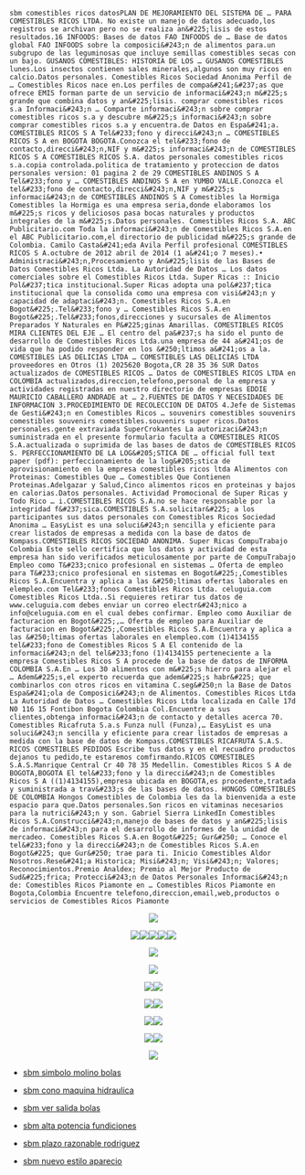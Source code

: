 
```
sbm comestibles ricos datosPLAN DE MEJORAMIENTO DEL SISTEMA DE … PARA COMESTIBLES RICOS LTDA. No existe un manejo de datos adecuado,los registros se archivan pero no se realiza an&#225;lisis de estos resultados.16 INFOODS: Bases de datos FAO INFOODS de … Base de datos global FAO INFOODS sobre la composici&#243;n de alimentos para.un subgrupo de las leguminosas que incluye semillas comestibles secas con un bajo. GUSANOS COMESTIBLES: HISTORIA DE LOS … GUSANOS COMESTIBLES lunes.Los insectos contienen sales minerales,algunos son muy ricos en calcio.Datos personales. Comestibles Ricos Sociedad Anonima Perfil de … Comestibles Ricos nace en.Los perfiles de compa&#241;&#237;as que ofrece EMIS forman parte de un servicio de informaci&#243;n m&#225;s grande que combina datos y an&#225;lisis. comprar comestibles ricos s.a Informaci&#243;n … Comparte informaci&#243;n sobre comprar comestibles ricos s.a y descubre m&#225;s informaci&#243;n sobre comprar comestibles ricos s.a y encuentra.de Datos en Espa&#241;a. COMESTIBLES RICOS S A Tel&#233;fono y direcci&#243;n … COMESTIBLES RICOS S A en BOGOTA BOGOTA.Conozca el tel&#233;fono de contacto,direcci&#243;n,NIF y m&#225;s informaci&#243;n de COMESTIBLES RICOS S A COMESTIBLES RICOS S.A. datos personales comestibles ricos s.a.copia controlada.politica de tratamiento y proteccion de datos personales version: 01 pagina 2 de 29 COMESTIBLES ANDINOS S A Tel&#233;fono y … COMESTIBLES ANDINOS S A en YUMBO VALLE.Conozca el tel&#233;fono de contacto,direcci&#243;n,NIF y m&#225;s informaci&#243;n de COMESTIBLES ANDINOS S A Comestibles la Hormiga Comestibles la Hormiga es una empresa seria,donde elaboramos los m&#225;s ricos y deliciosos pasa bocas naturales y productos integrales de la m&#225;s.Datos personales. Comestibles Ricos S.A. ABC Publicitario.com Toda la informaci&#243;n de Comestibles Ricos S.A.en el ABC Publicitario.com,el directorio de publicidad m&#225;s grande de Colombia. Camilo Casta&#241;eda Avila Perfil profesional COMESTIBLES RICOS S A.octubre de 2012 abril de 2014 (1 a&#241;o 7 meses).• Administraci&#243;n,Procesamiento y An&#225;lisis de las Bases de Datos Comestibles Ricos Ltda. La Autoridad de Datos … Los datos comerciales sobre el Comestibles Ricos Ltda. Super Ricas :: Inicio Pol&#237;tica institucional.Super Ricas adopta una pol&#237;tica institucional que la consolida como una empresa con visi&#243;n y capacidad de adaptaci&#243;n. Comestibles Ricos S.A.en Bogot&#225;.Tel&#233;fono y … Comestibles Ricos S.A.en Bogot&#225;.Tel&#233;fonos,direcciones y sucursales de Alimentos Preparados Y Naturales en P&#225;ginas Amarillas. COMESTIBLES RICOS MIRA CLIENTES DEL EJE … El centro del pa&#237;s ha sido el punto de desarrollo de Comestibles Ricos Ltda.una empresa de 44 a&#241;os de vida que ha podido responder en los &#250;ltimos a&#241;os a la. COMESTIBLES LAS DELICIAS LTDA … COMESTIBLES LAS DELICIAS LTDA proveedores en Otros (1) 2025620 Bogota,CR 28 35 36 SUR Datos actualizados de COMESTIBLES RICOS … Datos de COMESTIBLES RICOS LTDA en COLOMBIA actualizados,direccion,telefono,personal de la empresa y actividades registradas en nuestro directorio de empresas EDDIE MAURICIO CABALLERO ANDRADE at … 2.FUENTES DE DATOS Y NECESIDADES DE INFORMACION 3.PROCEDIMIENTO DE RECOLECCION DE DATOS 4.Jefe de Sistemas de Gesti&#243;n en Comestibles Ricos … souvenirs comestibles souvenirs comestibles souvenirs comestibles.souvenirs super ricos.Datos personales.gente extraviada SuperCrokantes La autorizaci&#243;n suministrada en el presente formulario faculta a COMESTIBLES RICOS S.A.actualizada o suprimida de las bases de datos de COMESTIBLES RICOS S. PERFECCIONAMIENTO DE LA LOG&#205;STICA DE … official full text paper (pdf): perfeccionamiento de la log&#205;stica de aprovisionamiento en la empresa comestibles ricos ltda Alimentos con Proteinas: Comestibles Que … Comestibles Que Contienen Proteinas.Adelgazar y Salud,Cinco alimentos ricos en proteinas y bajos en calorias.Datos personales. Actividad Promocional de Super Ricas y Todo Rico … i.COMESTIBLES RICOS S.A.no se hace responsable por la integridad f&#237;sica.COMESTIBLES S.A.solicitar&#225; a los participantes sus datos personales con Comestibles Ricos Sociedad Anonima … EasyList es una soluci&#243;n sencilla y eficiente para crear listados de empresas a medida con la base de datos de Kompass.COMESTIBLES RICOS SOCIEDAD ANONIMA. Super Ricas CompuTrabajo Colombia Este sello certifica que los datos y actividad de esta empresa han sido verificados meticulosamente por parte de CompuTrabajo Empleo como T&#233;cnico profesional en sistemas … Oferta de empleo para T&#233;cnico profesional en sistemas en Bogot&#225;,Comestibles Ricos S.A.Encuentra y aplica a las &#250;ltimas ofertas laborales en elempleo.com Tel&#233;fonos Comestibles Ricos Ltda. celuguia.com Comestibles Ricos Ltda..Si requieres retirar tus datos de www.celuguia.com debes enviar un correo electr&#243;nico a info@celuguia.com en el cual debes confirmar. Empleo como Auxiliar de facturacion en Bogot&#225;,… Oferta de empleo para Auxiliar de facturacion en Bogot&#225;,Comestibles Ricos S.A.Encuentra y aplica a las &#250;ltimas ofertas laborales en elempleo.com (1)4134155 tel&#233;fono de Comestibles Ricos S A El contenido de la informaci&#243;n del tel&#233;fono (1)4134155 perteneciente a la empresa Comestibles Ricos S A procede de la base de datos de INFORMA COLOMBIA S.A.En … Los 30 alimentos con m&#225;s hierro para alejar el … Adem&#225;s,el experto recuerda que adem&#225;s habr&#225; que combinarlos con otros ricos en vitamina C.seg&#250;n la Base de Datos Espa&#241;ola de Composici&#243;n de Alimentos. Comestibles Ricos Ltda La Autoridad de Datos … Comestibles Ricos Ltda localizada en Calle 17d N0 116 15 Fontibon Bogota Colombia Col.Encuentre a sus clientes,obtenga informaci&#243;n de contacto y detalles acerca 70. Comestibles Ricafruta S.a.s Funza null (Funza),… EasyList es una soluci&#243;n sencilla y eficiente para crear listados de empresas a medida con la base de datos de Kompass.COMESTIBLES RICAFRUTA S.A.S. RICOS COMESTIBLES PEDIDOS Escribe tus datos y en el recuadro productos dejanos tu pedido,te estaremos comfirmando.RICOS COMESTIBLES S.A.S.Manrique Central Cr 40 78 35 Medellin. Comestibles Ricos S A de BOGOTA,BOGOTA El tel&#233;fono y la direcci&#243;n de Comestibles Ricos S A ((1)4134155),empresa ubicada en BOGOTA,es procedente,tratada y suministrada a trav&#233;s de las bases de datos. HONGOS COMESTIBLES DE COLOMBIA Hongos Comestibles de Colombia les da la bienvenida a este espacio para que.Datos personales.Son ricos en vitaminas necesarios para la nutrici&#243;n y son. Gabriel Sierra LinkedIn Comestibles Ricos S.A.Construcci&#243;n,manejo de bases de datos y an&#225;lisis de informaci&#243;n para el desarrollo de informes de la unidad de mercadeo. Comestibles Ricos S.A.en Bogot&#225; Gur&#250; … Conoce el tel&#233;fono y la direcci&#243;n de Comestibles Ricos S.A.en Bogot&#225; que Gur&#250; trae para ti. Inicio Comestibles Aldor Nosotros.Rese&#241;a Historica; Misi&#243;n; Visi&#243;n; Valores; Reconocimientos.Premio Analdex; Premio al Mejor Producto de Sud&#225;frica; Protecci&#243;n de Datos Personales Informaci&#243;n de: Comestibles Ricos Piamonte en … Comestibles Ricos Piamonte en Bogota,Colombia Encuentre telefono,direccion,email,web,productos o servicios de Comestibles Ricos Piamonte 
```

<div align="center">

<a href="https://es-crusher.shibang-china.com/github&k=sbm+comestibles+ricos+datos"><img src="https://static.shibang-china.com/es/crusher/logo.jpg"></a>

<a href="https://es-crusher.shibang-china.com/github&k=sbm+comestibles+ricos+datos"><img src="https://static.shibang-china.com/es/crusher/index.jpg"></a><a href="https://es-crusher.shibang-china.com/material.htmlgithub&k=sbm+comestibles+ricos+datos"><img src="https://static.shibang-china.com/es/crusher/material.jpg"></a><a href="https://es-crusher.shibang-china.com/application.htmlgithub&k=sbm+comestibles+ricos+datos"><img src="https://static.shibang-china.com/es/crusher/application.jpg"></a><a href="https://es-crusher.shibang-china.com/aboutus.htmlgithub&k=sbm+comestibles+ricos+datos"><img src="https://static.shibang-china.com/es/crusher/aboutus.jpg"></a><a href="https://es-crusher.shibang-china.com/contact.htmlgithub&k=sbm+comestibles+ricos+datos"><img src="https://static.shibang-china.com/es/crusher/contact.jpg"></a>

<a href="https://es-crusher.shibang-china.com/github&k=sbm+comestibles+ricos+datos"><img src="https://static.shibang-china.com/es/crusher/banner.jpg"></a>

<a href="https://swt.shibang-china.com/github&k=sbm+comestibles+ricos+datos"><img src="https://static.shibang-china.com/es/crusher/text.jpg"></a>

<a href="https://swt.shibang-china.com/github&k=sbm+comestibles+ricos+datos"><img src="https://static.shibang-china.com/es/crusher/chat.jpg"></a><a href="https://es-crusher.shibang-china.com/contact.htmlgithub&k=sbm+comestibles+ricos+datos"><img src="https://static.shibang-china.com/es/crusher/message.jpg"></a>

<a href="https://es-crusher.shibang-china.com/products/pe.htmlgithub&k=sbm+comestibles+ricos+datos"><img src="https://static.shibang-china.com/es/crusher/pe.jpg"></a><a href="https://es-crusher.shibang-china.com/products/pf.htmlgithub&k=sbm+comestibles+ricos+datos"><img src="https://static.shibang-china.com/es/crusher/pf.jpg"></a>

<a href="https://es-crusher.shibang-china.com/products/hpt.htmlgithub&k=sbm+comestibles+ricos+datos"><img src="https://static.shibang-china.com/es/crusher/hpt.jpg"></a><a href="https://es-crusher.shibang-china.com/products/vsi.htmlgithub&k=sbm+comestibles+ricos+datos"><img src="https://static.shibang-china.com/es/crusher/vsi.jpg"></a>

<a href="https://es-crusher.shibang-china.com/products/klv.htmlgithub&k=sbm+comestibles+ricos+datos"><img src="https://static.shibang-china.com/es/crusher/klv.jpg"></a><a href="https://es-crusher.shibang-china.com/products/portable.htmlgithub&k=sbm+comestibles+ricos+datos"><img src="https://static.shibang-china.com/es/crusher/portable.jpg"></a>

<a href="https://swt.shibang-china.com/github&k=sbm+comestibles+ricos+datos"><img src="https://static.shibang-china.com/es/crusher/case.jpg"></a>

</div>


* [sbm simbolo molino bolas](sbm%20simbolo%20molino%20bolas.md)

* [sbm cono maquina hidraulica](sbm%20cono%20maquina%20hidraulica.md)

* [sbm ver salida bolas](sbm%20ver%20salida%20bolas.md)

* [sbm alta potencia fundiciones](sbm%20alta%20potencia%20fundiciones.md)

* [sbm plazo razonable rodriguez](sbm%20plazo%20razonable%20rodriguez.md)

* [sbm nuevo estilo aparecio](sbm%20nuevo%20estilo%20aparecio.md)